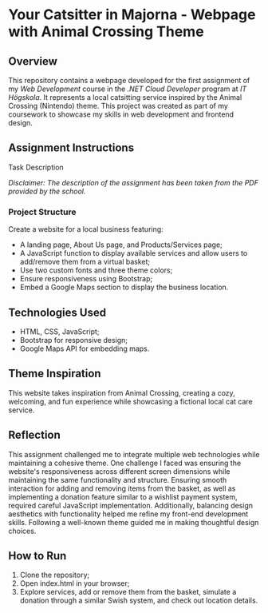 # Your Catsitter in Majorna - Webpage with Animal Crossing Theme 

## Overview 
This repository contains a webpage developed for the first assignment of my *Web Development* course in the *.NET Cloud Developer* program at *IT Högskola*.
It represents a local catsitting service inspired by the Animal Crossing (Nintendo) theme. 
This project was created as part of my coursework to showcase my skills in web development and frontend design.

## Assignment Instructions 
Task Description

*Disclaimer: The description of the assignment has been taken from the PDF provided by the school.*

### Project Structure
Create a website for a local business featuring:
- A landing page, About Us page, and Products/Services page;
- A JavaScript function to display available services and allow users to add/remove them from a virtual basket;
- Use two custom fonts and three theme colors;
- Ensure responsiveness using Bootstrap;
- Embed a Google Maps section to display the business location.

## Technologies Used
  - HTML, CSS, JavaScript;
  - Bootstrap for responsive design;
  - Google Maps API for embedding maps.
 
## Theme Inspiration
This website takes inspiration from Animal Crossing, creating a cozy, welcoming, and fun experience while showcasing a fictional local cat care service.

## Reflection
This assignment challenged me to integrate multiple web technologies while maintaining a cohesive theme. 
One challenge I faced was ensuring the website's responsiveness across different screen dimensions while maintaining the same functionality and structure.
Ensuring smooth interaction for adding and removing items from the basket, as well as implementing a donation feature similar to a wishlist payment system, required careful JavaScript implementation. 
Additionally, balancing design aesthetics with functionality helped me refine my front-end development skills. Following a well-known theme guided me in making thoughtful design choices.

## How to Run
  1. Clone the repository;
  2. Open index.html in your browser;
  3. Explore services, add or remove them from the basket, simulate a donation through a similar Swish system, and check out location details.
       
